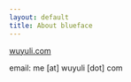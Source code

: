 ```yaml
---
layout: default
title: About blueface
---
```


[wuyuli.com](https://wuyuli.com/)

email: me [at] wuyuli [dot] com
